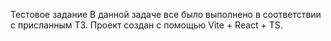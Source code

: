 Тестовое задание
В данной задаче все было выполнено в соответствии с присланным ТЗ. 
Проект создан с помощью Vite + React + TS. 
